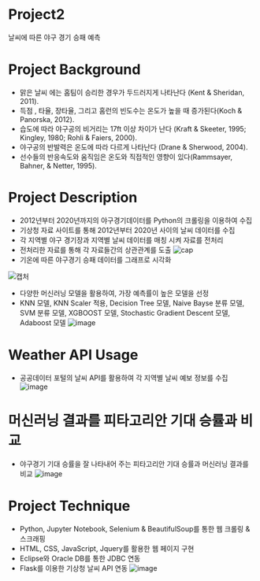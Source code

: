 # Project2
날씨에 따른 야구 경기 승패 예측

# Project Background
- 맑은 날씨 에는 홈팀이 승리한 경우가 두드러지게 나타난다 (Kent & Sheridan, 2011).
- 득점 , 타율, 장타율, 그리고 홈런의 빈도수는 온도가 높을 때 증가된다(Koch & Panorska, 2012).
- 습도에 따라 야구공의 비거리는 17ft 이상 차이가 난다 (Kraft & Skeeter, 1995; Kingley, 1980; Rohli & Faiers, 2000).
- 야구공의 반발력은 온도에 따라 다르게 나타난다 (Drane & Sherwood, 2004).
- 선수들의 반응속도와 움직임은 온도와 직접적인 영향이 있다(Rammsayer, Bahner, & Netter, 1995).

# Project Description
- 2012년부터 2020년까지의 야구경기데이터를 Python의 크롤링을 이용하여 수집
- 기상청 자료 사이트를 통해 2012년부터 2020년 사이의 날씨 데이터를 수집
- 각 지역별 야구 경기장과 지역별 날씨 데이터를 매칭 시켜 자료를 전처리
- 전처리한 자료를 통해 각 자료들간의 상관관계를 도출
![cap](https://user-images.githubusercontent.com/77060863/114408019-fa0d7700-9be3-11eb-8055-f1ba1c840ca3.PNG)
- 기온에 따른 야구경기 승패 데이터를 그래프로 시각화

![캡처](https://user-images.githubusercontent.com/77060863/114408995-f29a9d80-9be4-11eb-9515-53a2b43e3c02.PNG)

- 다양한 머신러닝 모델을 활용하여, 가장 예측률이 높은 모델을 선정
- KNN 모델, KNN Scaler 적용, Decision Tree 모델, Naive Bayse 분류 모델, SVM 분류 모델, XGBOOST 모델, Stochastic Gradient Descent 모델, Adaboost 모델
![image](https://user-images.githubusercontent.com/77060863/114415546-c255fd80-9bea-11eb-96c1-8356622ae5d0.png)

# Weather API Usage
- 공공데이터 포털의 날씨 API를 활용하여 각 지역별 날씨 예보 정보를 수집
![image](https://user-images.githubusercontent.com/77060863/114413954-62128c00-9be9-11eb-9672-164365a7fa97.png)

# 머신러닝 결과를 피타고리안 기대 승률과 비교
- 야구경기 기대 승률을 잘 나타내어 주는 피타고리안 기대 승률과 머신러닝 결과를 비교
![image](https://user-images.githubusercontent.com/77060863/114414900-30e68b80-9bea-11eb-8920-c0cc49f07d3f.png)

# Project Technique
- Python, Jupyter Notebook, Selenium & BeautifulSoup를 통한 웹 크롤링 & 스크래핑
- HTML, CSS, JavaScript, Jquery를 활용한 웹 페이지 구현
- Eclipse와 Oracle DB를 통한 JDBC 연동
- Flask를 이용한 기상청 날씨 API 연동
![image](https://user-images.githubusercontent.com/77060863/114415767-f4fff600-9bea-11eb-888d-4dd75408fcf9.png)

